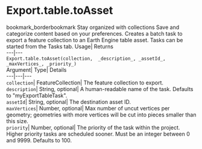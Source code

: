  
#  Export.table.toAsset 
bookmark_borderbookmark Stay organized with collections  Save and categorize content based on your preferences.
Creates a batch task to export a feature collection to an Earth Engine table asset. Tasks can be started from the Tasks tab. 
Usage| Returns  
---|---  
`Export.table.toAsset(collection,  _description_, _assetId_, _maxVertices_, _priority_)`  
Argument|  Type| Details  
---|---|---  
`collection`| FeatureCollection| The feature collection to export.  
`description`| String, optional| A human-readable name of the task. Defaults to "myExportTableTask".  
`assetId`| String, optional| The destination asset ID.  
`maxVertices`| Number, optional| Max number of uncut vertices per geometry; geometries with more vertices will be cut into pieces smaller than this size.  
`priority`| Number, optional| The priority of the task within the project. Higher priority tasks are scheduled sooner. Must be an integer between 0 and 9999. Defaults to 100.  

